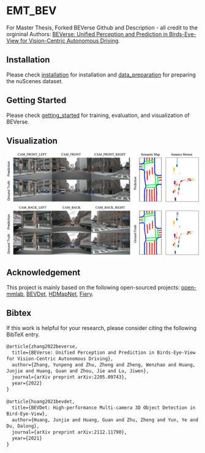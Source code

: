 # EMT_BEV

For Master Thesis, Forked BEVerse Github and Description - all credit to the orgininal Authors: [BEVerse: Unified Perception and Prediction in Birds-Eye-View for Vision-Centric Autonomous Driving](https://arxiv.org/abs/2205.09743).

## Installation

Please check [installation](docs/installation.md) for installation and [data_preparation](docs/data_preparation.md) for preparing the nuScenes dataset.

## Getting Started

Please check [getting_started](docs/getting_started.md) for training, evaluation, and visualization of BEVerse.

## Visualization

![visualization](figs/vis.jpg "Results on nuScenes")

## Acknowledgement

This project is mainly based on the following open-sourced projects: [open-mmlab](https://github.com/open-mmlab), [BEVDet](https://github.com/HuangJunJie2017/BEVDet), [HDMapNet](https://github.com/Tsinghua-MARS-Lab/HDMapNet), [Fiery](https://github.com/wayveai/fiery).

## Bibtex

If this work is helpful for your research, please consider citing the following BibTeX entry.

```
@article{zhang2022beverse,
  title={BEVerse: Unified Perception and Prediction in Birds-Eye-View for Vision-Centric Autonomous Driving},
  author={Zhang, Yunpeng and Zhu, Zheng and Zheng, Wenzhao and Huang, Junjie and Huang, Guan and Zhou, Jie and Lu, Jiwen},
  journal={arXiv preprint arXiv:2205.09743},
  year={2022}
}

@article{huang2021bevdet,
  title={BEVDet: High-performance Multi-camera 3D Object Detection in Bird-Eye-View},
  author={Huang, Junjie and Huang, Guan and Zhu, Zheng and Yun, Ye and Du, Dalong},
  journal={arXiv preprint arXiv:2112.11790},
  year={2021}
}
```
